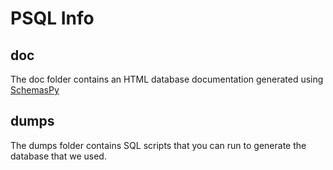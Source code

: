 # PSQL Info

## doc
The doc folder contains an HTML database documentation generated using [SchemasPy](http://schemaspy.org/)

## dumps
The dumps folder contains SQL scripts that you can run to generate the database that we used.
